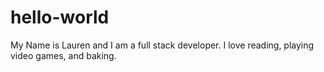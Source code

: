# hello-world
My Name is Lauren and I am a full stack developer. I love reading, playing video games, and baking.
